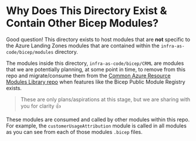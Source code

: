 # Why Does This Directory Exist & Contain Other Bicep Modules?

Good question! This directory exists to host modules that are **not** specific to the Azure Landing Zones modules that are contained within the `infra-as-code/bicep/modules` directory.

The modules inside this directory, `infra-as-code/bicep/CRML` are modules that we are potentially planning, at some point in time, to remove from this repo and migrate/consume them from the [Common Azure Resource Modules Library repo](https://github.com/Azure/ResourceModules) when features like the Bicep Public Module Registry exists.

> These are only plans/aspirations at this stage, but we are sharing with you for clarity 👍

These modules are consumed and called by other modules within this repo. For example, the `customerUsageAttribution` module is called in all modules as you can see from each of those modules `.bicep` files.
